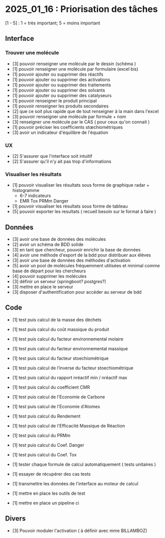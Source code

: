 # 2025_01_16 : Priorisation des tâches

[1 - 5] : 1 = très important; 5 = moins important


## Interface

### Trouver une molécule
- [3] pouvoir renseigner une molécule par le dessin (schéma )
- [1] pouvoir renseigner une molécule par formulaire (excel bis)
- [1] pouvoir ajouter ou supprimer des réactifs
- [1] pouvoir ajouter ou supprimer des activations
- [1] pouvoir ajouter ou supprimer des traitements
- [1] pouvoir ajouter ou supprimer des solvants
- [1] pouvoir ajouter ou supprimer des catalyseurs
- [1] pouvoir renseigner le produit principal
- [1] pouvoir renseigner les produits secondaires
- [2] que ce soit plus rapide que de tout renseigner à la main dans l'excel
- [3] pouvoir renseigner une molécule par formule + nom 
- [3] renseigner une molécule par le CAS ( pour ceux qu'on connait )
- [1] pouvoir préciser les coefficients stœchiométriques
- [3] avoir un indicateur d'équilibre de l'équation

### UX
- [2] S'assurer que l'interface soit intuitif
- [2] S'assurer qu'il n'y ait pas trop d'informations



### Visualiser les résultats
- [1] pouvoir visualiser les résultats sous forme de graphique radar + histogramme
    - 6-7 indicateurs
    - EMR Tox PRMm Danger
- [1] pouvoir visualiser les résultats sous forme de tableau
- [5] pouvoir exporter les resultats ( recueil besoin sur le format à faire )



## Données
- [3] avoir une base de données des molécules
- [2] avoir un schéma de BDD solide
- [3] en tant que chercheur, pouvoir enrichir la base de données
- [4] avoir une méthode d'export de la bdd pour distribuer aux élèves
- [3] avoir une base de données des méthodes d'activation
- [5] avoir un pool de molécules fréquemment utilisées et minimal comme base  de départ pour les chercheurs
- [4] pouvoir supprimer les molécules
- [3] définir un serveur (springboot? postgres?)
- [3] mettre en place le serveur
- [3] disposer d'authentification pour accéder au serveur de bdd

## Code
- [1] test puis calcul de la masse des déchets
- [1] test puis calcul du coût massique du produit
- [1] test puis calcul du facteur environnemental molaire
- [1] test puis calcul du facteur environnemental massique
- [1] test puis calcul du facteur stoechiométrique
- [1] test puis calcul de l’inverse du facteur stoechiométrique
- [1] test puis calcul du rapport nréactif min / nréactif max
- [1] test puis calcul du coefficient CMR

- [1] test puis calcul de l'Economie de Carbone
- [1] test puis calcul de l'Economie d'Atomes 
- [1] test puis calcul du Rendement 
- [1] test puis calcul de l'Efficacité Massique de Réaction 
- [1] test puis calcul du PRMm 
- [1] test puis calcul du Coef. Danger 
- [1] test puis calcul du Coef. Tox
- [1] tester chaque formule de calcul automatiquement ( tests unitaires )
- [1] essayer de récupérer des cas tests
- [1] transmettre les données de l'interface au moteur de calcul
- [1] mettre en place les outils de test
- [1] mettre en place un pipeline ci

## Divers
- [3] Pouvoir moduler l'activation ( à définir avec mme BILLAMBOZ)

